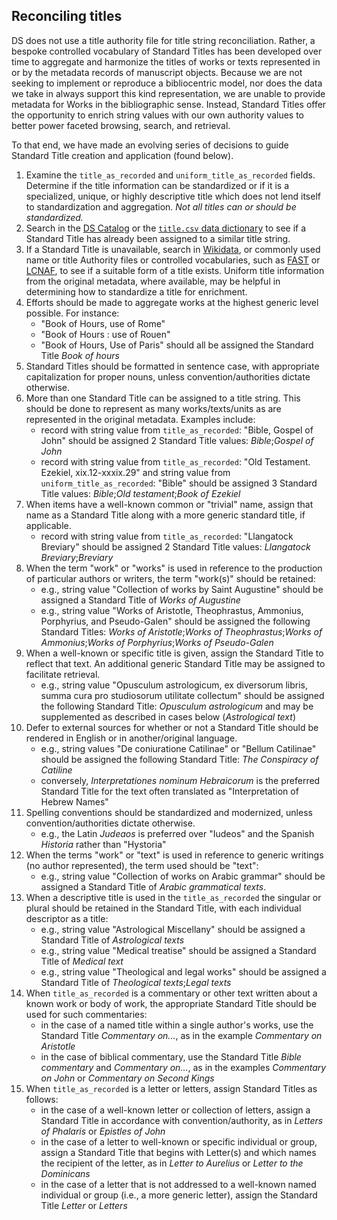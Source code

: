 ## Reconciling titles

DS does not use a title authority file for title string reconciliation. Rather, a bespoke controlled vocabulary of Standard Titles has been developed over time to aggregate and harmonize the titles of works or texts represented in or by the metadata records of manuscript objects. Because we are not seeking to implement or reproduce a bibliocentric model, nor does the data we take in always support this kind representation, we are unable to provide metadata for Works in the bibliographic sense. Instead, Standard Titles offer the opportunity to enrich string values with our own authority values to better power faceted browsing, search, and retrieval.

To that end, we have made an evolving series of decisions to guide Standard Title creation and application (found below).

1. Examine the `title_as_recorded` and `uniform_title_as_recorded` fields. Determine if the title information can be standardized or if it is a specialized, unique, or highly descriptive title which does not lend itself to standardization and aggregation. *Not all titles can or should be standardized.*
2. Search in the [DS Catalog](https://catalog.digital-scriptorium.org/) or the [`title.csv` data dictionary](https://github.com/DigitalScriptorium/ds-data/blob/main/terms/reconciled/titles.csv) to see if a Standard Title has already been assigned to a similar title string.
3. If a Standard Title is unavailable, search in [Wikidata](https://wikidata.org/), or commonly used name or title Authority files or controlled vocabularies, such as [FAST](https://fast.oclc.org/searchfast/) or [LCNAF](https://id.loc.gov/authorities/names.html), to see if a suitable form of a title exists. Uniform title information from the original metadata, where available, may be helpful in determining how to standardize a title for enrichment.
4. Efforts should be made to aggregate works at the highest generic level possible. For instance:
    - "Book of Hours, use of Rome"
    - "Book of Hours : use of Rouen"
    - "Book of Hours, Use of Paris"
should all be assigned the Standard Title _Book of hours_
5. Standard Titles should be formatted in sentence case, with appropriate capitalization for proper nouns, unless convention/authorities dictate otherwise.
6. More than one Standard Title can be assigned to a title string. This should be done to represent as many works/texts/units as are represented in the original metadata. Examples include:
    - record with string value from `title_as_recorded`: "Bible, Gospel of John" should be assigned 2 Standard Title values: _Bible_;_Gospel of John_
    - record with string value from `title_as_recorded`: "Old Testament. Ezekiel, xix.12-xxxix.29" and string value from `uniform_title_as_recorded`: "Bible" should be assigned 3 Standard Title values: _Bible_;_Old testament_;_Book of Ezekiel_
7. When items have a well-known common or "trivial" name, assign that name as a Standard Title along with a more generic standard title, if applicable.
    - record with string value from `title_as_recorded`: "Llangatock Breviary" should be assigned 2 Standard Title values: _Llangatock Breviary_;_Breviary_
8. When the term "work" or "works" is used in reference to the production of particular authors or writers, the term "work(s)" should be retained:
    - e.g., string value "Collection of works by Saint Augustine" should be assigned a Standard Title of _Works of Augustine_
    - e.g., string value "Works of Aristotle, Theophrastus, Ammonius, Porphyrius, and Pseudo-Galen" should be assigned the following Standard Titles: _Works of Aristotle_;_Works of Theophrastus_;_Works of Ammonius_;_Works of Porphyrius_;_Works of Pseudo-Galen_
9. When a well-known or specific title is given, assign the Standard Title to reflect that text. An additional generic Standard Title may be assigned to facilitate retrieval.
    - e.g., string value "Opusculum astrologicum, ex diversorum libris, summa cura pro studiosorum utilitate collectum" should be assigned the following Standard Title: _Opusculum astrologicum_ and may be supplemented as described in cases below (_Astrological text_)
10. Defer to external sources for whether or not a Standard Title should be rendered in English or in another/original language.
    - e.g., string values "De coniuratione Catilinae" or "Bellum Catilinae" should be assigned the following Standard Title: _The Conspiracy of Catiline_
    - conversely, _Interpretationes nominum Hebraicorum_ is the preferred Standard Title for the text often translated as "Interpretation of Hebrew Names"
11. Spelling conventions should be standardized and modernized, unless convention/authorities dictate otherwise.
    - e.g., the Latin _Judeaos_ is preferred over "Iudeos" and the Spanish _Historia_ rather than "Hystoria"
13. When the terms "work" or "text" is used in reference to generic writings (no author represented), the term used should be "text":
    - e.g., string value "Collection of works on Arabic grammar" should be assigned a Standard Title of _Arabic grammatical texts_.
14. When a descriptive title is used in the `title_as_recorded` the singular or plural should be retained in the Standard Title, with each individual descriptor as a title:
    - e.g., string value "Astrological Miscellany" should be assigned a Standard Title of _Astrological texts_
    - e.g., string value "Medical treatise" should be assigned a Standard Title of _Medical text_
    - e.g., string value "Theological and legal works" should be assigned a Standard Title of _Theological texts_;_Legal texts_
15. When `title_as_recorded` is a commentary or other text written about a known work or body of work, the appropriate Standard Title should be used for such commentaries:
    - in the case of a named title within a single author's works, use the Standard Title _Commentary on..._, as in the example _Commentary on Aristotle_
    - in the case of biblical commentary, use the Standard Title _Bible commentary_ and _Commentary on..._, as in the examples _Commentary on John_ or _Commentary on Second Kings_
16. When `title_as_recorded` is a letter or letters, assign Standard Titles as follows:
    - in the case of a well-known letter or collection of letters, assign a Standard Title in accordance with convention/authority, as in _Letters of Phalaris_ or _Epistles of John_
    - in the case of a letter to well-known or specific individual or group, assign a Standard Title that begins with Letter(s) and which names the recipient of the letter, as in _Letter to Aurelius_ or _Letter to the Dominicans_
    - in the case of a letter that is not addressed to a well-known named individual or group (i.e., a more generic letter), assign the Standard Title _Letter_ or _Letters_



